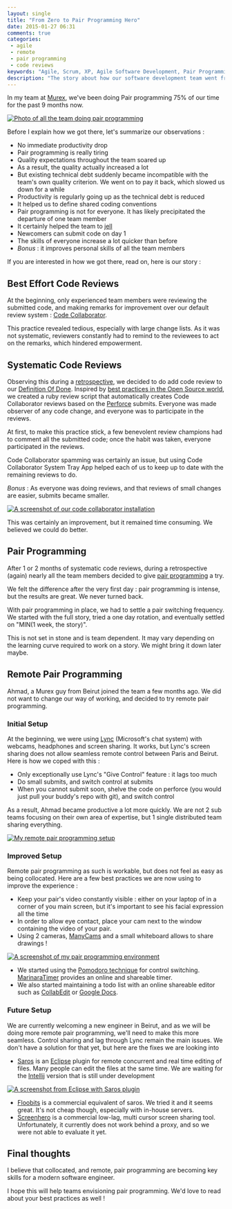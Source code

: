 ```yaml
---
layout: single
title: "From Zero to Pair Programming Hero"
date: 2015-01-27 06:31
comments: true
categories:
 - agile
 - remote
 - pair programming
 - code reviews
keywords: "Agile, Scrum, XP, Agile Software Development, Pair Programming, Remote Pair Programming, Distributed Work, Distributed Workplace, Distributed Team"
description: "The story about how our software development team went from not reviewing code to local and remote pair-programming 75% of our time"
---
```

In my team at [Murex](http://www.murex.com), we've been doing Pair programming 75% of our time for the past 9 months now.

[![Photo of all the team doing pair programming]({{site.url}}{{site.baseurl}}/imgs/2015-01-27-from-zero-to-pair-programming-hero/real-teamwork.resized.JPG)]({{site.url}}/imgs/2015-01-27-from-zero-to-pair-programming-hero/real-teamwork.JPG)

Before I explain how we got there, let's summarize our observations :

* No immediate productivity drop
* Pair programming is really tiring
* Quality expectations throughout the team soared up
* As a result, the quality actually increased a lot
* But existing technical debt suddenly became incompatible with the team's own quality criterion. We went on to pay it back, which slowed us down for a while
* Productivity is regularly going up as the technical debt is reduced
* It helped us to define shared coding conventions
* Pair programming is not for everyone. It has likely precipitated the departure of one team member
* It certainly helped the team to [jell](http://www.hans-eric.com/2007/08/13/is-your-team-jelled/)
* Newcomers can submit code on day 1
* The skills of everyone increase a lot quicker than before
* _Bonus_ : it improves personal skills of all the team members

If you are interested in how we got there, read on, here is our story :

## Best Effort Code Reviews

At the beginning, only experienced team members were reviewing the submitted code, and making remarks for improvement over our default review system : [Code Collaborator](http://smartbear.com/product/collaborator/overview/).

This practice revealed tedious, especially with large change lists. As it was not systematic, reviewers constantly had to remind to the reviewees to act on the remarks, which hindered empowerment.

## Systematic Code Reviews

Observing this during a [retrospective](/how-we-introduced-efficient-agile-retrospectives/), we decided to do add code review to our [Definition Of Done](https://www.scrum.org/Resources/Scrum-Glossary/Definition-of-Done). Inspired by [best practices in the Open Source world](http://producingoss.com/en/setting-tone.html#code-review), we created a ruby review script that automatically creates Code Collaborator reviews based on the [Perforce](www.perforce.com) submits. Everyone was made observer of any code change, and everyone was to participate in the reviews.

At first, to make this practice stick, a few benevolent review champions had to comment all the submitted code; once the habit was taken, everyone participated in the reviews.

Code Collaborator spamming was certainly an issue, but using Code Collaborator System Tray App helped each of us to keep up to date with the remaining reviews to do.

_Bonus_ : As everyone was doing reviews, and that reviews of small changes are easier, submits became smaller.

[![A screenshot of our code collaborator installation]({{site.url}}{{site.baseurl}}/imgs/2015-01-27-from-zero-to-pair-programming-hero/code-collaborator.resized.png)]({{site.url}}/imgs/2015-01-27-from-zero-to-pair-programming-hero/code-collaborator.png)

This was certainly an improvement, but it remained time consuming. We believed we could do better.

## Pair Programming

After 1 or 2 months of systematic code reviews, during a retrospective (again) nearly all the team members decided to give [pair programming](http://blogs.sourceallies.com/2011/03/pair-programming-101/) a try.

We felt the difference after the very first day : pair programming is intense, but the results are great. We never turned back.

With pair programming in place, we had to settle a pair switching frequency. We started with the full story, tried a one day rotation, and eventually settled on "MIN(1 week, the story)".

This is not set in stone and is team dependent. It may vary depending on the learning curve required to work on a story. We might bring it down later maybe.

## Remote Pair Programming

Ahmad, a Murex guy from Beirut joined the team a few months ago. We did not want to change our way of working, and decided to try remote pair programming.

### Initial Setup

At the beginning, we were using [Lync](http://products.office.com/en-us/Lync/lync-2013-video-conferencing-meeting-software) (Microsoft's chat system) with webcams, headphones and screen sharing. It works, but Lync's screen sharing does not allow seamless remote control between Paris and Beirut. Here is how we coped with this :

* Only exceptionally use Lync's "Give Control" feature : it lags too much
* Do small submits, and switch control at submits
* When you cannot submit soon, shelve the code on perforce (you would just pull your buddy's repo with git), and switch control

As a result, Ahmad became productive a lot more quickly. We are not 2 sub teams focusing on their own area of expertise, but 1 single distributed team sharing everything.

[![My remote pair programming setup]({{site.url}}{{site.baseurl}}/imgs/2015-01-27-from-zero-to-pair-programming-hero/remote-pairing-setup.resized.jpg)]({{site.url}}/imgs/2015-01-27-from-zero-to-pair-programming-hero/remote-pairing-setup.jpg)

### Improved Setup

Remote pair programming as such is workable, but does not feel as easy as being collocated. Here are a few best practices we are now using to improve the experience :

* Keep your pair's video constantly visible : either on your laptop of in a corner of you main screen, but it's important to see his facial expression all the time
* In order to allow eye contact, place your cam next to the window containing the video of your pair.
* Using 2 cameras, [ManyCams](http://download.manycam.com/) and a small whiteboard allows to share drawings !

[![A screenshot of my pair programming environment]({{site.url}}{{site.baseurl}}/imgs/2015-01-27-from-zero-to-pair-programming-hero/remote-pairing-screenshot.resized.jpg)]({{site.url}}/imgs/2015-01-27-from-zero-to-pair-programming-hero/remote-pairing-screenshot.jpg)

* We started using the [Pomodoro technique](http://pomodorotechnique.com/) for control switching. [MarinaraTimer](http://www.marinaratimer.com/) provides an online and shareable timer.
* We also started maintaining a todo list with an online shareable editor such as [CollabEdit](http://collabedit.com/) or [Google Docs](https://docs.google.com/).

### Future Setup

We are currently welcoming a new engineer in Beirut, and as we will be doing more remote pair programming, we'll need to make this more seamless. Control sharing and lag through Lync remain the main issues. We don't have a solution for that yet, but here are the fixes we are looking into

* [Saros](http://www.saros-project.org/) is an [Eclipse](https://eclipse.org/) plugin for remote concurrent and real time editing of files. Many people can edit the files at the same time. We are waiting for the [Intellij](https://www.jetbrains.com/idea/) version that is still under development

[![A screenshot from Eclipse with Saros plugin]({{site.url}}{{site.baseurl}}/imgs/2015-01-27-from-zero-to-pair-programming-hero/saros.resized.png)](http://www.saros-project.org/screenshots)

* [Floobits](https://floobits.com/) is a commercial equivalent of saros. We tried it and it seems great. It's not cheap though, especially with in-house servers.
* [Screenhero](https://screenhero.com/) is a commercial low-lag, multi cursor screen sharing tool. Unfortunately, it currently does not work behind a proxy, and so we were not able to evaluate it yet.

## Final thoughts

I believe that collocated, and remote, pair programming are becoming key skills for a modern software engineer.

I hope this will help teams envisioning pair programming. We'd love to read about your best practices as well !
